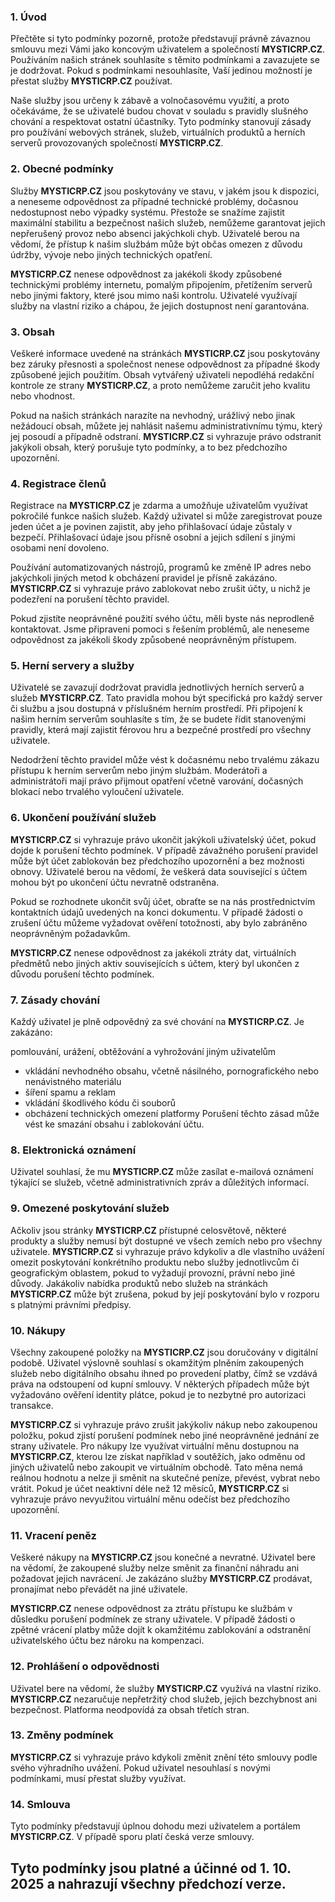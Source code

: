 ### 1. Úvod

Přečtěte si tyto podmínky pozorně, protože představují právně závaznou smlouvu mezi Vámi jako koncovým uživatelem a společností **MYSTICRP.CZ**. Používáním našich stránek souhlasíte s těmito podmínkami a zavazujete se je dodržovat. Pokud s podmínkami nesouhlasíte, Vaší jedinou možností je přestat služby **MYSTICRP.CZ** používat.

Naše služby jsou určeny k zábavě a volnočasovému využití, a proto očekáváme, že se uživatelé budou chovat v souladu s pravidly slušného chování a respektovat ostatní účastníky. Tyto podmínky stanovují zásady pro používání webových stránek, služeb, virtuálních produktů a herních serverů provozovaných společností **MYSTICRP.CZ**.

### 2. Obecné podmínky

Služby **MYSTICRP.CZ** jsou poskytovány ve stavu, v jakém jsou k dispozici, a neneseme odpovědnost za případné technické problémy, dočasnou nedostupnost nebo výpadky systému. Přestože se snažíme zajistit maximální stabilitu a bezpečnost našich služeb, nemůžeme garantovat jejich nepřerušený provoz nebo absenci jakýchkoli chyb. Uživatelé berou na vědomí, že přístup k našim službám může být občas omezen z důvodu údržby, vývoje nebo jiných technických opatření.

**MYSTICRP.CZ** nenese odpovědnost za jakékoli škody způsobené technickými problémy internetu, pomalým připojením, přetížením serverů nebo jinými faktory, které jsou mimo naši kontrolu. Uživatelé využívají služby na vlastní riziko a chápou, že jejich dostupnost není garantována.

### 3. Obsah

Veškeré informace uvedené na stránkách **MYSTICRP.CZ** jsou poskytovány bez záruky přesnosti a společnost nenese odpovědnost za případné škody způsobené jejich použitím. Obsah vytvářený uživateli nepodléhá redakční kontrole ze strany **MYSTICRP.CZ**, a proto nemůžeme zaručit jeho kvalitu nebo vhodnost.

Pokud na našich stránkách narazíte na nevhodný, urážlivý nebo jinak nežádoucí obsah, můžete jej nahlásit našemu administrativnímu týmu, který jej posoudí a případně odstraní. **MYSTICRP.CZ** si vyhrazuje právo odstranit jakýkoli obsah, který porušuje tyto podmínky, a to bez předchozího upozornění.

### 4. Registrace členů

Registrace na **MYSTICRP.CZ** je zdarma a umožňuje uživatelům využívat pokročilé funkce našich služeb. Každý uživatel si může zaregistrovat pouze jeden účet a je povinen zajistit, aby jeho přihlašovací údaje zůstaly v bezpečí. Přihlašovací údaje jsou přísně osobní a jejich sdílení s jinými osobami není dovoleno.

Používání automatizovaných nástrojů, programů ke změně IP adres nebo jakýchkoli jiných metod k obcházení pravidel je přísně zakázáno. **MYSTICRP.CZ** si vyhrazuje právo zablokovat nebo zrušit účty, u nichž je podezření na porušení těchto pravidel.

Pokud zjistíte neoprávněné použití svého účtu, měli byste nás neprodleně kontaktovat. Jsme připraveni pomoci s řešením problémů, ale neneseme odpovědnost za jakékoli škody způsobené neoprávněným přístupem.

### 5. Herní servery a služby

Uživatelé se zavazují dodržovat pravidla jednotlivých herních serverů a služeb **MYSTICRP.CZ**. Tato pravidla mohou být specifická pro každý server či službu a jsou dostupná v příslušném herním prostředí. Při připojení k našim herním serverům souhlasíte s tím, že se budete řídit stanovenými pravidly, která mají zajistit férovou hru a bezpečné prostředí pro všechny uživatele.

Nedodržení těchto pravidel může vést k dočasnému nebo trvalému zákazu přístupu k herním serverům nebo jiným službám. Moderátoři a administrátoři mají právo přijmout opatření včetně varování, dočasných blokací nebo trvalého vyloučení uživatele.

### 6. Ukončení používání služeb

**MYSTICRP.CZ** si vyhrazuje právo ukončit jakýkoli uživatelský účet, pokud dojde k porušení těchto podmínek. V případě závažného porušení pravidel může být účet zablokován bez předchozího upozornění a bez možnosti obnovy. Uživatelé berou na vědomí, že veškerá data související s účtem mohou být po ukončení účtu nevratně odstraněna.

Pokud se rozhodnete ukončit svůj účet, obraťte se na nás prostřednictvím kontaktních údajů uvedených na konci dokumentu. V případě žádosti o zrušení účtu můžeme vyžadovat ověření totožnosti, aby bylo zabráněno neoprávněným požadavkům.

**MYSTICRP.CZ** nenese odpovědnost za jakékoli ztráty dat, virtuálních předmětů nebo jiných aktiv souvisejících s účtem, který byl ukončen z důvodu porušení těchto podmínek.

### 7. Zásady chování

Každý uživatel je plně odpovědný za své chování na **MYSTICRP.CZ**. Je zakázáno:

pomlouvání, urážení, obtěžování a vyhrožování jiným uživatelům
- vkládání nevhodného obsahu, včetně násilného, pornografického nebo nenávistného materiálu
- šíření spamu a reklam
- vkládání škodlivého kódu či souborů
- obcházení technických omezení platformy
Porušení těchto zásad může vést ke smazání obsahu i zablokování účtu.

### 8. Elektronická oznámení

Uživatel souhlasí, že mu **MYSTICRP.CZ** může zasílat e-mailová oznámení týkající se služeb, včetně administrativních zpráv a důležitých informací.

### 9. Omezené poskytování služeb

Ačkoliv jsou stránky **MYSTICRP.CZ** přístupné celosvětově, některé produkty a služby nemusí být dostupné ve všech zemích nebo pro všechny uživatele. **MYSTICRP.CZ** si vyhrazuje právo kdykoliv a dle vlastního uvážení omezit poskytování konkrétního produktu nebo služby jednotlivcům či geografickým oblastem, pokud to vyžadují provozní, právní nebo jiné důvody. Jakákoliv nabídka produktů nebo služeb na stránkách **MYSTICRP.CZ** může být zrušena, pokud by její poskytování bylo v rozporu s platnými právními předpisy.

### 10. Nákupy

Všechny zakoupené položky na **MYSTICRP.CZ** jsou doručovány v digitální podobě. Uživatel výslovně souhlasí s okamžitým plněním zakoupených služeb nebo digitálního obsahu ihned po provedení platby, čímž se vzdává práva na odstoupení od kupní smlouvy. V některých případech může být vyžadováno ověření identity plátce, pokud je to nezbytné pro autorizaci transakce.

**MYSTICRP.CZ** si vyhrazuje právo zrušit jakýkoliv nákup nebo zakoupenou položku, pokud zjistí porušení podmínek nebo jiné neoprávněné jednání ze strany uživatele. Pro nákupy lze využívat virtuální měnu dostupnou na **MYSTICRP.CZ**, kterou lze získat například v soutěžích, jako odměnu od jiných uživatelů nebo zakoupit ve virtuálním obchodě. Tato měna nemá reálnou hodnotu a nelze ji směnit na skutečné peníze, převést, vybrat nebo vrátit. Pokud je účet neaktivní déle než 12 měsíců, **MYSTICRP.CZ** si vyhrazuje právo nevyužitou virtuální měnu odečíst bez předchozího upozornění.

### 11. Vracení peněz

Veškeré nákupy na **MYSTICRP.CZ** jsou konečné a nevratné. Uživatel bere na vědomí, že zakoupené služby nelze směnit za finanční náhradu ani požadovat jejich navrácení. Je zakázáno služby **MYSTICRP.CZ** prodávat, pronajímat nebo převádět na jiné uživatele.

**MYSTICRP.CZ** nenese odpovědnost za ztrátu přístupu ke službám v důsledku porušení podmínek ze strany uživatele. V případě žádosti o zpětné vrácení platby může dojít k okamžitému zablokování a odstranění uživatelského účtu bez nároku na kompenzaci.

### 12. Prohlášení o odpovědnosti

Uživatel bere na vědomí, že služby **MYSTICRP.CZ** využívá na vlastní riziko. **MYSTICRP.CZ** nezaručuje nepřetržitý chod služeb, jejich bezchybnost ani bezpečnost. Platforma neodpovídá za obsah třetích stran.

### 13. Změny podmínek

**MYSTICRP.CZ** si vyhrazuje právo kdykoli změnit znění této smlouvy podle svého výhradního uvážení. Pokud uživatel nesouhlasí s novými podmínkami, musí přestat služby využívat.

### 14. Smlouva

Tyto podmínky představují úplnou dohodu mezi uživatelem a portálem **MYSTICRP.CZ**. V případě sporu platí česká verze smlouvy.

## Tyto podmínky jsou platné a účinné od 1. 10. 2025 a nahrazují všechny předchozí verze.
